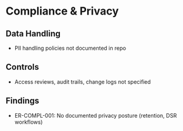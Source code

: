 # Compliance & Privacy

## Data Handling
- PII handling policies not documented in repo

## Controls
- Access reviews, audit trails, change logs not specified

## Findings
- ER-COMPL-001: No documented privacy posture (retention, DSR workflows)

